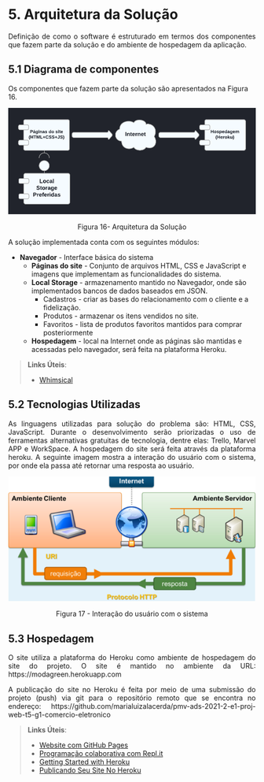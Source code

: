 # 5. Arquitetura da Solução

<p align="justify">Definição de como o software é estruturado em termos dos componentes que fazem parte da solução e do ambiente de hospedagem da aplicação.</p>

## 5.1 Diagrama de componentes

Os componentes que fazem parte da solução são apresentados na Figura 16.

<p align="center">
<img src="https://github.com/ICEI-PUC-Minas-PMV-ADS/pmv-ads-2021-2-e1-proj-web-t5-g1-comercio-eletronico/blob/main/docs/img/diagramadecomponentes.png?raw=true" alt="Diagrama de Componentes">
</p>
<p align="center">Figura 16- Arquitetura da Solução</p>

A solução implementada conta com os seguintes módulos:
- **Navegador** - Interface básica do sistema  
  - **Páginas do site** - Conjunto de arquivos HTML, CSS e JavaScript e imagens que implementam as funcionalidades do sistema.
   - **Local Storage** - armazenamento mantido no Navegador, onde são implementados bancos de dados baseados em JSON.  
      - Cadastros - criar as bases do relacionamento com o cliente e a fidelização.
      - Produtos - armazenar os itens vendidos no site.
      - Favoritos - lista de produtos favoritos mantidos para comprar posteriormente
   - **Hospedagem** - local na Internet onde as páginas são mantidas e acessadas pelo navegador, será feita na plataforma Heroku.

> **Links Úteis**:
> - [Whimsical](https://whimsical.com/)

## 5.2 Tecnologias Utilizadas

<p align="justify">As linguagens utilizadas para solução do problema são: HTML, CSS, JavaScript. Durante o desenvolvimento serão priorizadas o uso de ferramentas alternativas gratuitas de tecnologia, dentre elas: Trello, Marvel APP e WorkSpace. A hospedagem do site será feita através da plataforma heroku.
A seguinte imagem mostra a interação do usuário com o sistema, por onde ela passa até retornar uma resposta ao usuário.</p>

<p align="center">
<img src="https://github.com/ICEI-PUC-Minas-PMV-ADS/pmv-ads-2021-2-e1-proj-web-t5-g1-comercio-eletronico/blob/main/docs/img/intera%C3%A7%C3%A3odousiario.png?raw=true" alt="Intereção do Usuario">
</p>
<p align="center">Figura 17 - Interação do usuário com o sistema</p>

## 5.3 Hospedagem

<p align="justify">O site utiliza a plataforma do Heroku como ambiente de hospedagem do site do projeto. O site é mantido no ambiente da URL: https://modagreen.herokuapp.com</p>

<p align="justify">A publicação do site no Heroku é feita por meio de uma submissão do projeto (push) via git para o repositório remoto que se encontra no endereço: https://github.com/marialuizalacerda/pmv-ads-2021-2-e1-proj-web-t5-g1-comercio-eletronico</p>

> **Links Úteis**:
>
> - [Website com GitHub Pages](https://pages.github.com/)
> - [Programação colaborativa com Repl.it](https://repl.it/)
> - [Getting Started with Heroku](https://devcenter.heroku.com/start)
> - [Publicando Seu Site No Heroku](http://pythonclub.com.br/publicando-seu-hello-world-no-heroku.html)
